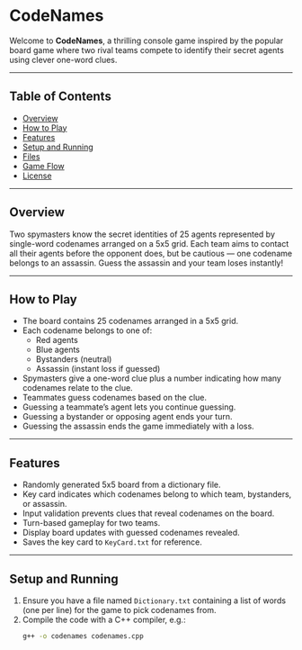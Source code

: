 # CodeNames

Welcome to **CodeNames**, a thrilling console game inspired by the popular board game where two rival teams compete to identify their secret agents using clever one-word clues.

---

## Table of Contents

- [Overview](#overview)  
- [How to Play](#how-to-play)  
- [Features](#features)  
- [Setup and Running](#setup-and-running)  
- [Files](#files)  
- [Game Flow](#game-flow)  
- [License](#license)  

---

## Overview

Two spymasters know the secret identities of 25 agents represented by single-word codenames arranged on a 5x5 grid. Each team aims to contact all their agents before the opponent does, but be cautious — one codename belongs to an assassin. Guess the assassin and your team loses instantly!

---

## How to Play

- The board contains 25 codenames arranged in a 5x5 grid.
- Each codename belongs to one of:
  - Red agents
  - Blue agents
  - Bystanders (neutral)
  - Assassin (instant loss if guessed)
- Spymasters give a one-word clue plus a number indicating how many codenames relate to the clue.
- Teammates guess codenames based on the clue.
- Guessing a teammate’s agent lets you continue guessing.
- Guessing a bystander or opposing agent ends your turn.
- Guessing the assassin ends the game immediately with a loss.

---

## Features

- Randomly generated 5x5 board from a dictionary file.
- Key card indicates which codenames belong to which team, bystanders, or assassin.
- Input validation prevents clues that reveal codenames on the board.
- Turn-based gameplay for two teams.
- Display board updates with guessed codenames revealed.
- Saves the key card to `KeyCard.txt` for reference.

---

## Setup and Running

1. Ensure you have a file named `Dictionary.txt` containing a list of words (one per line) for the game to pick codenames from.
2. Compile the code with a C++ compiler, e.g.:
   ```bash
   g++ -o codenames codenames.cpp
